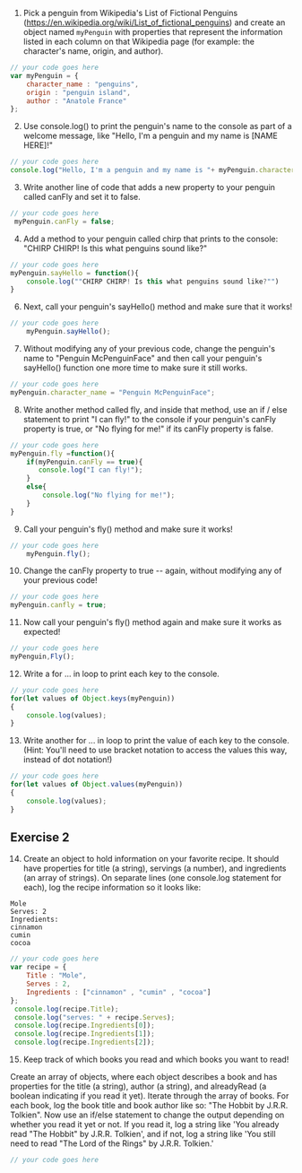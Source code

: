 1. Pick a penguin from Wikipedia's List of Fictional Penguins (https://en.wikipedia.org/wiki/List_of_fictional_penguins) and create an object named `myPenguin` with properties that represent the information listed in each column on that Wikipedia page (for example: the character's name, origin, and author).

```js
// your code goes here
var myPenguin = {
    character_name : "penguins",
    origin : "penguin island",
    author : "Anatole France"
};
```

2. Use console.log() to print the penguin's name to the console as part of a welcome message, like "Hello, I'm a penguin and my name is [NAME HERE]!"

```js
// your code goes here
console.log("Hello, I'm a penguin and my name is "+ myPenguin.character_name +" !")
```

3. Write another line of code that adds a new property to your penguin called canFly and set it to false.

```js
// your code goes here
 myPenguin.canFly = false;
```

4. Add a method to your penguin called chirp that prints to the console: "CHIRP CHIRP! Is this what penguins sound like?"

```js
// your code goes here
myPenguin.sayHello = function(){
    console.log(""CHIRP CHIRP! Is this what penguins sound like?"")
}

```

6. Next, call your penguin's sayHello() method and make sure that it works!

```js
// your code goes here
    myPenguin.sayHello(); 
```

7. Without modifying any of your previous code, change the penguin's name to "Penguin McPenguinFace" and then call your penguin's sayHello() function one more time to make sure it still works.

```js
// your code goes here 
myPenguin.character_name = "Penguin McPenguinFace";
```

8. Write another method called fly, and inside that method, use an if / else statement to print "I can fly!" to the console if your penguin's canFly property is true, or "No flying for me!" if its canFly property is false.

```js
// your code goes here
myPenguin.fly =function(){
    if(myPenguin.canFly == true){
       console.log("I can fly!");
    }
    else{
        console.log("No flying for me!");
    }
}
```

9. Call your penguin's fly() method and make sure it works!

```js
// your code goes here
    myPenguin.fly();
```

10. Change the canFly property to true -- again, without modifying any of your previous code!

```js
// your code goes here
myPenguin.canfly = true; 
```

11. Now call your penguin's fly() method again and make sure it works as expected!

```js
// your code goes here
myPenguin,Fly();
```

12. Write a for ... in loop to print each key to the console.

```js
// your code goes here
for(let values of Object.keys(myPenguin))
{
    console.log(values);
}
```

13. Write another for ... in loop to print the value of each key to the console. (Hint: You'll need to use bracket notation to access the values this way, instead of dot notation!)

```js
// your code goes here
for(let values of Object.values(myPenguin))
{
    console.log(values);
}
```

## Exercise 2
 14. Create an object to hold information on your favorite recipe. It should have properties for title (a string), servings (a number), and ingredients (an array of strings).
 On separate lines (one console.log statement for each), log the recipe information so it looks like:
 ```
 Mole
 Serves: 2
 Ingredients:
 cinnamon
 cumin
 cocoa
```

```js
// your code goes here
var recipe = {
    Title : "Mole",
    Serves : 2,
    Ingredients : ["cinnamon" , "cumin" , "cocoa"]
};
 console.log(recipe.Title);
 console.log("serves: " + recipe.Serves);
 console.log(recipe.Ingredients[0]);
 console.log(recipe.Ingredients[1]);
 console.log(recipe.Ingredients[2]);

```

 15. Keep track of which books you read and which books you want to read!

 Create an array of objects, where each object describes a book and has properties for the title (a string), author (a string), and alreadyRead (a boolean indicating if you read it yet).
 Iterate through the array of books. For each book, log the book title and book author like so: "The Hobbit by J.R.R. Tolkien".
 Now use an if/else statement to change the output depending on whether you read it yet or not. If you read it, log a string like 'You already read "The Hobbit" by J.R.R. Tolkien', and if not, log a string like 'You still need to read "The Lord of the Rings" by J.R.R. Tolkien.'

 ```js
// your code goes here

```
